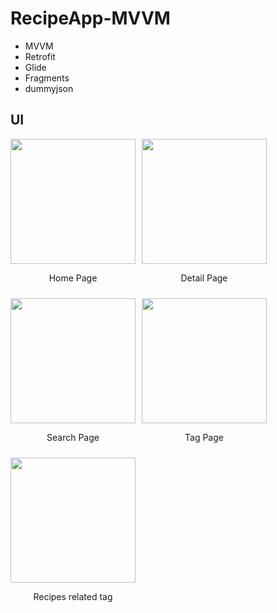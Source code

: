 # RecipeApp-MVVM
- MVVM
- Retrofit
- Glide
- Fragments
- dummyjson

## UI

  
<div style="display: flex; flex-wrap: wrap; gap: 10px;">
    <div style="text-align: center;">
        <img src="https://github.com/user-attachments/assets/c3d3923d-1f75-4b6b-9d68-d0b374abfbc6" width="200">
        <p>Home Page</p>
    </div>
    <div style="text-align: center;">
        <img src="https://github.com/user-attachments/assets/235b17cb-b2fa-4d37-adb0-c65f02fa750b" width="200">
        <p>Detail Page</p>
    </div>
    <div style="text-align: center;">
        <img src="https://github.com/user-attachments/assets/e9ea0ede-a050-436a-9715-1c8f8d44e962" width="200">
        <p>Search Page</p>
    </div>
    <div style="text-align: center;">
        <img src="https://github.com/user-attachments/assets/0e331dbb-265d-49b5-af40-1c37142f6e7a" width="200">
        <p>Tag Page</p>
    </div>
    <div style="text-align: center;">
        <img src="https://github.com/user-attachments/assets/cd63ad1f-4fbd-49df-9d16-c8e06387c28b" width="200">
        <p>Recipes related tag</p>
    </div>
</div>

